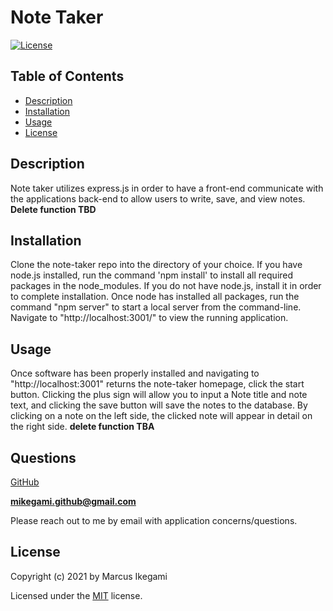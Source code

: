 
# Note Taker
[![License](https://img.shields.io/github/license/marcusikegami/note-taker)](LICENSE.txt)

## Table of Contents
* [Description](#description)
* [Installation](#installation)
* [Usage](#usage)
* [License](#license)

## Description 

Note taker utilizes express.js in order to have a front-end communicate with the applications back-end to allow users to write, save, and view notes. **Delete function TBD**

## Installation

Clone the note-taker repo into the directory of your choice. If you have node.js installed, run the command 'npm install' to install all required packages in the node_modules. If you do not have node.js, install it in order to complete installation. Once node has installed all packages, run the command "npm server" to start a local server from the command-line. Navigate to "http://localhost:3001/" to view the running application.

## Usage

Once software has been properly installed and navigating to "http://localhost:3001" returns the note-taker homepage, click the start button. Clicking the plus sign will allow you to input a Note title and note text, and clicking the save button will save the notes to the database. By clicking on a note on the left side, the clicked note will appear in detail on the right side. **delete function TBA**

## Questions

[GitHub](https://github.com/marcusikegami)

**mikegami.github@gmail.com**

Please reach out to me by email with application concerns/questions.

## License

  Copyright (c) 2021 by Marcus Ikegami
  
  Licensed under the [MIT](LICENSE.txt) license.
  
